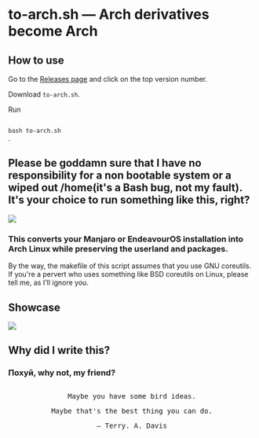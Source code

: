 # to-arch.sh — Arch derivatives become Arch
## How to use
Go to the <a href="https://git.sr.ht/~kskeigrshi/to-arch.sh/refs">Releases page</a> and click on the top version number.

Download <code>to-arch.sh</code>.

Run

<code>
bash to-arch.sh
</code>.

## Please be goddamn sure that I have no responsibility for a non bootable system or a wiped out /home(it's a Bash bug, not my fault). It's your choice to run something like this, right?
![](https://img.shields.io/github/downloads/kskeigrshi/to-arch.sh/total)<br>
### This converts your Manjaro or EndeavourOS installation into Arch Linux while preserving the userland and packages.<br>
By the way, the makefile of this script assumes that you use GNU coreutils. If you're a pervert who uses something like BSD coreutils on Linux, please tell me, as I'll ignore you.

## Showcase

<img src="https://git.sr.ht/~kskeigrshi/to-arch.sh/blob/master/blob/endeavour.gif" />

## Why did I write this?

### Похуй, why not, my friend?

<h2></h2>
<div align=center>
<samp>
Maybe you have some bird ideas.

Maybe that's the best thing you can do.

 — Terry. A. Davis
</samp></div>
